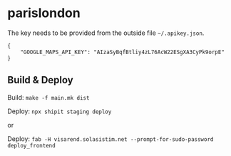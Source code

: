 # parislondon

The key needs to be provided from the outside file `~/.apikey.json`.

    {
        "GOOGLE_MAPS_API_KEY": "AIzaSyBqfBtliy4zL76AcW22ESgXA3CyPk9orpE"
    }


## Build & Deploy

Build: `make -f main.mk dist`

Deploy: `npx shipit staging deploy`

or

Deploy: `fab -H visarend.solasistim.net --prompt-for-sudo-password deploy_frontend`
